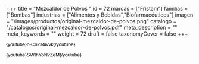 +++
title = "Mezcaldor de Polvos "
id = 72
marcas = ["Fristam"]
familias = ["Bombas"]
industrias = ["Alimentos y Bebidas","Biofarmacéuticos"]
imagen = "/images/productos/original-mezcaldor-de-polvos.png"
catalogo = "/catalogos/original-mezcaldor-de-polvos.pdf"
meta_description = ""
meta_keywords = ""
weight = 72
draft = false
taxonomyCover = false
+++
<p><span style="color: #000000; font-family: Arial; font-size: 13px; line-height: 14.399999618530273px; text-align: justify; white-space: pre-wrap;">{youtube}n-Cn2s4ivvk{/youtube}</span></p>
<p><span style="color: #000000; font-family: Arial; font-size: 13px; line-height: 14.399999618530273px; text-align: justify; white-space: pre-wrap;">{youtube}SWIhYoNvZeM{/youtube}</span></p>
<p> </p>
<p> </p>
<p> </p>